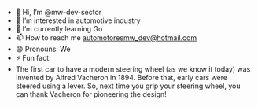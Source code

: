 - 👋 Hi, I’m @mw-dev-sector
- 👀 I’m interested in automotive industry
- 🌱 I’m currently learning Go
- 📫 How to reach me automotoresmw_dev@hotmail.com
- 😄 Pronouns: We
- ⚡ Fun fact:
- The first car to have a modern steering wheel (as we know it today) was invented by Alfred Vacheron in 1894. Before that, early cars were steered using a lever. So, next time you grip your steering wheel, you can thank Vacheron for pioneering the design!

<!---
mw-dev-sector/mw-dev-sector is a ✨ special ✨ repository because its `README.md` (this file) appears on your GitHub profile.
You can click the Preview link to take a look at your changes.
--->
